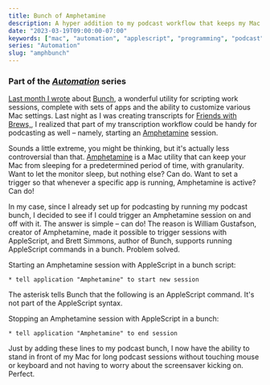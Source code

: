 ```yaml
---
title: Bunch of Amphetamine
description: A hyper addition to my podcast workflow that keeps my Mac awake at all times.
date: "2023-03-19T09:00:00-07:00"
keywords: ["mac", "automation", "applescript", "programming", "podcast", "apps"]
series: "Automation"
slug: "amphbunch"
---
```


### Part of the _[Automation](/series/automation/)_ series

[Last month I wrote](https://scottwillsey.com/bunch/) about [Bunch](https://bunchapp.co), a wonderful utility for scripting work sessions, complete with sets of apps and the ability to customize various Mac settings. Last night as I was creating transcripts for [Friends with Brews,](https://friendswithbrews.com), I realized that part of my transcription workflow could be handy for podcasting as well – namely, starting an [Amphetamine](https://apps.apple.com/us/app/amphetamine/id937984704?mt=12) session.

Sounds a little extreme, you might be thinking, but it's actually less controversial than that. [Amphetamine](https://apps.apple.com/us/app/amphetamine/id937984704?mt=12) is a Mac utility that can keep your Mac from sleeping for a predetermined period of time, with granularity. Want to let the monitor sleep, but nothing else? Can do. Want to set a trigger so that whenever a specific app is running, Amphetamine is active? Can do!

In my case, since I already set up for podcasting by running my podcast bunch, I decided to see if I could trigger an Amphetamine session on and off with it. The answer is simple – can do! The reason is William Gustafson, creator of Amphetamine, made it possible to trigger sessions with AppleScript, and Brett Simmons, author of Bunch, supports running AppleScript commands in a bunch. Problem solved.

Starting an Amphetamine session with AppleScript in a bunch script:

```applescript
* tell application "Amphetamine" to start new session
```

The asterisk tells Bunch that the following is an AppleScript command. It's not part of the AppleScript syntax.

Stopping an Amphetamine session with AppleScript in a bunch:

```applescript
* tell application "Amphetamine" to end session
```

Just by adding these lines to my podcast bunch, I now have the ability to stand in front of my Mac for long podcast sessions without touching mouse or keyboard and not having to worry about the screensaver kicking on. Perfect.
